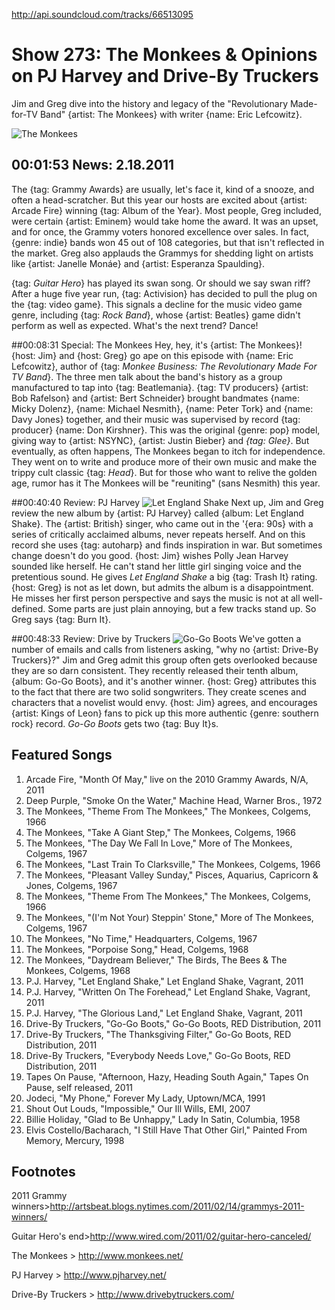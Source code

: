 

http://api.soundcloud.com/tracks/66513095

# Show 273: The Monkees & Opinions on PJ Harvey and Drive-By Truckers
Jim and Greg dive into the history and legacy of the "Revolutionary Made-for-TV Band" {artist: The Monkees} with writer {name: Eric Lefcowitz}. 

![The Monkees](http://static.soundopinions.org/images/2011/themonkees.jpg)

## 00:01:53 News: 2.18.2011 
The {tag: Grammy Awards} are usually, let's face it, kind of a snooze, and often a head-scratcher. But this year our hosts are excited about {artist: Arcade Fire} winning {tag: Album of the Year}. Most people, Greg included, were certain {artist: Eminem} would take home the award. It was an upset, and for once, the Grammy voters honored excellence over sales. In fact, {genre: indie} bands won 45 out of 108 categories, but that isn't reflected in the market. Greg also applauds the Grammys for shedding light on artists like {artist: Janelle Monáe} and {artist: Esperanza Spaulding}. 

{tag: *Guitar Hero*} has played its swan song. Or should we say swan riff? After a huge five year run, {tag: Activision} has decided to pull the plug on the {tag: video game}. This signals a decline for the music video game genre, including {tag: *Rock Band*}, whose {artist: Beatles} game didn't perform as well as expected. What's the next trend? Dance!

##00:08:31 Special: The Monkees
Hey, hey, it's {artist: The Monkees}! {host: Jim} and {host: Greg} go ape on this episode with {name: Eric Lefcowitz}, author of {tag: *Monkee Business: The Revolutionary Made For TV Band*}. The three men talk about the band's history as a group manufactured to tap into {tag: Beatlemania}. {tag: TV producers} {artist: Bob Rafelson} and {artist: Bert Schneider} brought bandmates {name: Micky Dolenz}, {name: Michael Nesmith}, {name: Peter Tork} and {name: Davy Jones} together, and their music was supervised by record {tag: producer} {name: Don Kirshner}. This was the original {genre: pop} model, giving way to {artist: NSYNC}, {artist: Justin Bieber} and *{tag: Glee}*. But eventually, as often happens, The Monkees began to itch for independence. They went on to write and produce more of their own music and make the trippy cult classic {tag: *Head*}. But for those who want to relive the golden age, rumor has it The Monkees will be "reuniting" (sans Nesmith) this year.

##00:40:40 Review: PJ Harvey
![Let England Shake](http://is1.mzstatic.com/image/thumb/Music122/v4/ed/87/5c/ed875cb9-58b6-288f-ebbe-356e1b1b807f/source/600x600bb.jpg "252623/1213996598")
Next up, Jim and Greg review the new album by {artist: PJ Harvey} called {album: Let England Shake}. The {artist: British} singer, who came out in the '{era: 90s} with a series of critically acclaimed albums, never repeats herself. And on this record she uses {tag: autoharp} and finds inspiration in war. But sometimes change doesn't do you good. {host: Jim} wishes Polly Jean Harvey sounded like herself. He can't stand her little girl singing voice and the pretentious sound. He gives *Let England Shake* a big {tag: Trash It} rating. {host: Greg} is not as let down, but admits the album is a disappointment. He misses her first person perspective and says the music is not at all well-defined. Some parts are just plain annoying, but a few tracks stand up. So Greg says {tag: Burn It}.

##00:48:33 Review: Drive by Truckers
![Go-Go Boots](http://is1.mzstatic.com/image/thumb/Music19/v4/0c/dd/f1/0cddf1a4-9e08-9c37-1695-6d17d6aec337/source/600x600bb.jpg "330823/1053766142")
We've gotten a number of emails and calls from listeners asking, "why no {artist: Drive-By Truckers}?" Jim and Greg admit this group often gets overlooked because they are so darn consistent. They recently released their tenth album, {album: Go-Go Boots}, and it's another winner. {host: Greg} attributes this to the fact that there are two solid songwriters. They create scenes and characters that a novelist would envy. {host: Jim} agrees, and encourages {artist: Kings of Leon} fans to pick up this more authentic {genre: southern rock} record. *Go-Go Boots* gets two {tag: Buy It}s.

## Featured Songs
1. Arcade Fire, "Month Of May," live on the 2010 Grammy Awards, N/A, 2011
2. Deep Purple, "Smoke On the Water," Machine Head, Warner Bros., 1972
3. The Monkees, "Theme From The Monkees," The Monkees, Colgems, 1966
4. The Monkees, "Take A Giant Step," The Monkees, Colgems, 1966
5. The Monkees, "The Day We Fall In Love," More of The Monkees, Colgems, 1967
6. The Monkees, "Last Train To Clarksville," The Monkees, Colgems, 1966
7. The Monkees, "Pleasant Valley Sunday," Pisces, Aquarius, Capricorn & Jones, Colgems, 1967
8. The Monkees, "Theme From The Monkees," The Monkees, Colgems, 1966
9. The Monkees, "(I'm Not Your) Steppin' Stone," More of The Monkees, Colgems, 1967
10. The Monkees, "No Time," Headquarters, Colgems, 1967
11. The Monkees, "Porpoise Song," Head, Colgems, 1968
12. The Monkees, "Daydream Believer," The Birds, The Bees & The Monkees, Colgems, 1968
13. P.J. Harvey, "Let England Shake," Let England Shake, Vagrant, 2011
14. P.J. Harvey, "Written On The Forehead," Let England Shake, Vagrant, 2011
15. P.J. Harvey, "The Glorious Land," Let England Shake, Vagrant, 2011
16. Drive-By Truckers, "Go-Go Boots," Go-Go Boots, RED Distribution, 2011
17. Drive-By Truckers, "The Thanksgiving Filter," Go-Go Boots, RED Distribution, 2011
18. Drive-By Truckers, "Everybody Needs Love," Go-Go Boots, RED Distribution, 2011
19. Tapes On Pause, "Afternoon, Hazy, Heading South Again," Tapes On Pause, self released, 2011
20. Jodeci, "My Phone," Forever My Lady, Uptown/MCA, 1991
21. Shout Out Louds, "Impossible," Our Ill Wills, EMI, 2007
22. Billie Holiday, "Glad to Be Unhappy," Lady In Satin, Columbia, 1958
23. Elvis Costello/Bacharach, "I Still Have That Other Girl," Painted From Memory, Mercury, 1998 

## Footnotes

2011 Grammy winners>http://artsbeat.blogs.nytimes.com/2011/02/14/grammys-2011-winners/

Guitar Hero's end>http://www.wired.com/2011/02/guitar-hero-canceled/

The Monkees > http://www.monkees.net/

PJ Harvey > http://www.pjharvey.net/

Drive-By Truckers > http://www.drivebytruckers.com/
